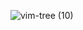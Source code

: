 ![vim-tree (10)](https://user-images.githubusercontent.com/43294688/112936677-38755180-9161-11eb-89ea-1292f85ca033.png)
